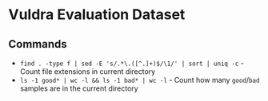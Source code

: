# Vuldra Evaluation Dataset
## Commands
- `find . -type f | sed -E 's/.*\.([^.]+)$/\1/' | sort | uniq -c` - Count file extensions in current directory
- `ls -1 good* | wc -l && ls -1 bad* | wc -l` - Count how many `good`/`bad` samples are in the current directory